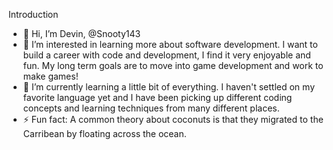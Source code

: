  Introduction
- 👋 Hi, I’m Devin, @Snooty143
- 👀 I’m interested in learning more about software development. I want to build a career with code and development, I find it very enjoyable and fun. My long term goals are to move into game development and work to make games!
- 🌱 I’m currently learning a little bit of everything. I haven't settled on my favorite language yet and I have been picking up different coding concepts and learning techniques from many different places. 
- ⚡ Fun fact: A common theory about coconuts is that they migrated to the Carribean by floating across the ocean. 

<!---
Snooty143/Snooty143 is a ✨ special ✨ repository because its `README.md` (this file) appears on your GitHub profile.
You can click the Preview link to take a look at your changes.
--->
